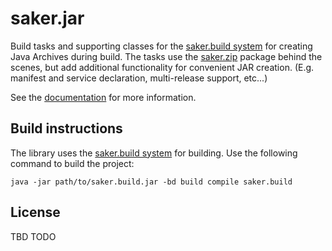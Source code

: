 # saker.jar

Build tasks and supporting classes for the [saker.build system](https://saker.build) for creating Java Archives during build. The tasks use the [saker.zip](https://github.com/sakerbuild/saker.zip) package behind the scenes, but add additional functionality for convenient JAR creation. (E.g. manifest and service declaration, multi-release support, etc...)

See the [documentation](https://saker.build/saker.jar/doc/) for more information.

## Build instructions

The library uses the [saker.build system](https://saker.build) for building. Use the following command to build the project:

```
java -jar path/to/saker.build.jar -bd build compile saker.build
```

## License

TBD TODO